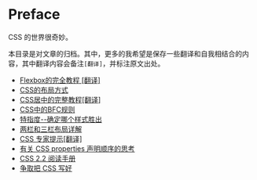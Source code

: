 # Preface

CSS 的世界很奇妙。

本目录是对文章的归档。其中，更多的我希望是保存一些翻译和自我相结合的内容，其中翻译内容会备注`[翻译]`，并标注原文出处。

+ [Flexbox的完全教程 [翻译]](./Flex.md)
+ [CSS的布局方式](./Layout.md)
+ [CSS居中的完整教程[翻译]](./Center.md)
+ [CSS中的BFC规则](./BFC.md)
+ [特指度--确定哪个样式胜出](./Specialty.md)
+ [两栏和三栏布局详解](./Two-or-Three-Column.md)
+ [CSS 专家提示[翻译]](./CSS-ProTips.md)
+ [有关 CSS properties 声明顺序的思考](./Order-CSS-Properties.md)
+ [CSS 2.2 阅读手册](./CSS2.2.md)
+ [争取把 CSS 写好](./How-To-Write-CSS.md)